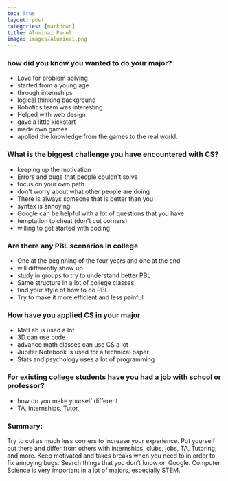 ```yaml
---
toc: True
layout: post
categories: [markdown]
title: Aluminai Panel
image: images/Aluminai.png
---
```

### how did you know you wanted to do your major?
 - Love for problem solving
 - started from a young age
 - through internships
 - logical thinking background
 - Robotics team was interesting
 - Helped with web design
 - gave a little kickstart
 - made own games
 - applied the knowledge from the games to the real world.

### What is the biggest challenge you have encountered with CS?
 - keeping up the motivation
 - Errors and bugs that people couldn't solve
 - focus on your own path
 - don't worry about what other people are doing
 - There is always someone that is better than you
 - syntax is annoying
 - Google can be helpful with a lot of questions that you have
 - temptation to cheat (don't cut corners)
 - willing to get started with coding

### Are there any PBL scenarios in college
 - One at the beginning of the four years and one at the end
 - will differently show up
 - study in groups to try to understand better PBL
 - Same structure in a lot of college classes
 - find your style of how to do PBL
 - Try to make it more efficient and less painful

### How have you applied CS in your major
 - MatLab is used a lot
 - 3D can use code
 - advance math classes can use CS a lot
 - Jupiter Notebook is used for a technical paper 
 - Stats and psychology uses a lot of programming

### For existing college students have you had a job with school or professor?
 - how do you make yourself different
 - TA, internships, Tutor,


### Summary:
Try to cut as much less corners to increase your experience. Put yourself out there and differ from others with internships, clubs, jobs, TA, Tutoring, and more. Keep motivated and takes breaks when you need to in order to fix annoying bugs. Search things that you don’t know on Google. Computer Science is very important in a lot of majors, especially STEM. 
